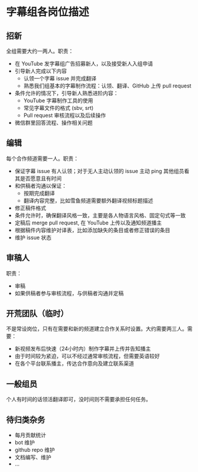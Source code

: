 # 字幕组各岗位描述

## 招新
全组需要大约一两人。职责：
- 在 YouTube 发字幕组广告招募新人，以及接受新人入组申请
- 引导新人完成以下内容
  - 认领一个字幕 issue 并完成翻译
  - 熟悉我们组基本的字幕制作流程：认领、翻译、GitHub 上传 pull request
- 条件允许的情况下，引导新人熟悉进阶内容：
  - YouTube 字幕制作工具的使用
  - 常见字幕文件的格式 (sbv, srt)
  - Pull request 审核流程以及后续操作
- 微信群里回答流程、操作相关问题

## 编辑
每个合作频道需要一人。职责：
- 保证字幕 issue 有人认领；对于无人主动认领的 issue 主动 ping 其他组员看其是否愿意且有时间
- 和供稿者沟通以保证：
  - 按期完成翻译
  - 翻译内容完整，比如雪鱼频道需要额外翻译视频标题描述
- 修正稿件格式
- 条件允许时，确保翻译风格一致，主要是各人物语言风格、固定句式等一致
- 定稿后 merge pull request, 在 YouTube 上传以及通知频道播主
- 根据稿件内容维护对译表，比如添加缺失的条目或者修正错误的条目
- 维护 issue 状态

## 审稿人
职责：
- 审稿
- 如果供稿者参与审核流程，与供稿者沟通并定稿

## 开荒团队（临时）
不是常设岗位，只有在需要和新的频道建立合作关系时设置。大约需要两三人。需要：
- 新视频发布后快速（24小时内）制作字幕并上传并告知播主
- 由于时间较为紧迫，可以不经过通常审核流程，但需要英语较好
- 在各个平台联系播主，传达合作意向及建立联系渠道

## 一般组员
个人有时间的话领活翻译即可，没时间则不需要承担任何任务。

## 待归类杂务
- 每月贡献统计
- bot 维护
- github repo 维护
- 文档编写、维护
- ...
